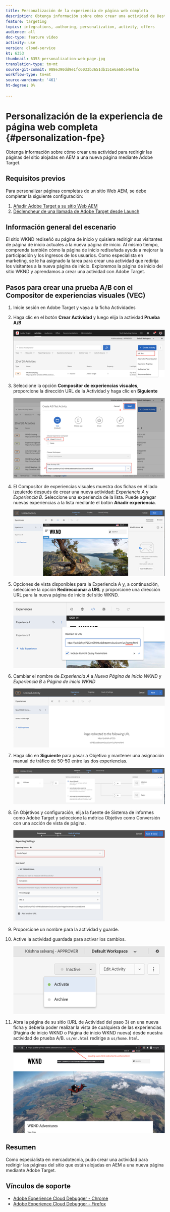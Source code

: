 ```yaml
---
title: Personalización de la experiencia de página web completa
description: Obtenga información sobre cómo crear una actividad de Destinatario para redirigir las páginas del sitio Web AEM a páginas nuevas mediante Adobe Target.
feature: targeting
topics: integrations, authoring, personalization, activity, offers
audience: all
doc-type: feature video
activity: use
version: cloud-service
kt: 6353
thumbnail: 6353-personalization-web-page.jpg
translation-type: tm+mt
source-git-commit: 988e390dd9e1fc6033b3651db151e6a60ce4efaa
workflow-type: tm+mt
source-wordcount: '461'
ht-degree: 0%

---
```



# Personalización de la experiencia de página web completa {#personalization-fpe}

Obtenga información sobre cómo crear una actividad para redirigir las páginas del sitio alojadas en AEM a una nueva página mediante Adobe Target.

## Requisitos previos

Para personalizar páginas completas de un sitio Web AEM, se debe completar la siguiente configuración:

1. [Añadir Adobe Target a su sitio Web AEM](./add-target-launch-extension.md)
1. [Déclencheur de una llamada de Adobe Target desde Launch](./load-and-fire-target.md)

## Información general del escenario

El sitio WKND rediseñó su página de inicio y quisiera redirigir sus visitantes de página de inicio actuales a la nueva página de inicio. Al mismo tiempo, comprenda también cómo la página de inicio rediseñada ayuda a mejorar la participación y los ingresos de los usuarios. Como especialista en marketing, se le ha asignado la tarea para crear una actividad que redirija los visitantes a la nueva página de inicio. Exploremos la página de inicio del sitio WKND y aprendamos a crear una actividad con Adobe Target.

## Pasos para crear una prueba A/B con el Compositor de experiencias visuales (VEC)

1. Inicie sesión en Adobe Target y vaya a la ficha Actividades
1. Haga clic en el botón **Crear Actividad** y luego elija la actividad **Prueba A/B**

   ![Actividad A/B](assets/ab-target-activity.png)

1. Seleccione la opción **Compositor de experiencias visuales**, proporcione la dirección URL de la Actividad y haga clic en **Siguiente**

   ![URL de actividad](assets/ab-test-url.png)

1. El Compositor de experiencias visuales muestra dos fichas en el lado izquierdo después de crear una nueva actividad: *Experiencia A* y *Experiencia B*. Seleccione una experiencia de la lista. Puede agregar nuevas experiencias a la lista mediante el botón **Añadir experiencia**.

   ![Opciones de experiencia](assets/experience-options.png)

1. Opciones de vista disponibles para la Experiencia A y, a continuación, seleccione la opción **Redireccionar a URL** y proporcione una dirección URL para la nueva página de inicio del sitio WKND.

   ![Dirección URL de redireccionamiento](assets/redirect-url.png)

1. Cambiar el nombre de *Experiencia A* a *Nueva Página de inicio WKND* y *Experiencia B* a *Página de inicio WKND*

   ![Aventuras](assets/new-experiences.png)

1. Haga clic en **Siguiente** para pasar a Objetivo y mantener una asignación manual de tráfico de 50-50 entre las dos experiencias.

   ![Direccionamiento](assets/targeting.png)

1. En Objetivos y configuración, elija la fuente de Sistema de informes como Adobe Target y seleccione la métrica Objetivo como Conversión con una acción de vista de página.

   ![Objetivos](assets/goals.png)

1. Proporcione un nombre para la actividad y guarde.
1. Active la actividad guardada para activar los cambios.

   ![Objetivos](assets/activate.png)

1. Abra la página de su sitio (URL de Actividad del paso 3) en una nueva ficha y debería poder realizar la vista de cualquiera de las experiencias (Página de inicio WKND o Página de inicio WKND nueva) desde nuestra actividad de prueba A/B. `us/en.html` redirige a  `us/home.html`.

   ![Objetivos](assets/redirect-test.png)

## Resumen

Como especialista en mercadotecnia, pudo crear una actividad para redirigir las páginas del sitio que están alojadas en AEM a una nueva página mediante Adobe Target.

## Vínculos de soporte

* [Adobe Experience Cloud Debugger - Chrome](https://chrome.google.com/webstore/detail/adobe-experience-cloud-de/ocdmogmohccmeicdhlhhgepeaijenapj)
* [Adobe Experience Cloud Debugger - Firefox](https://addons.mozilla.org/en-US/firefox/addon/adobe-experience-platform-dbg/)

